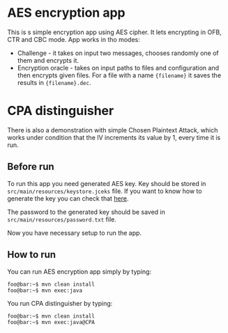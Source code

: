 # AES encryption app

This is s simple encryption app using AES cipher. It lets encrypting in OFB, CTR and CBC mode. App works in tho modes:

- Challenge - 
  it takes on input two messages, chooses randomly one of them and encrypts it.
- Encryption oracle -
  takes on input paths to files and configuration and then encrypts given files. For a file
  with a name `{filename}` it saves the results in `{filename}.dec`.
  
# CPA distinguisher 

There is also a demonstration with simple Chosen Plaintext Attack, which works under condition 
that the IV increments its value by 1, every time it is run.

## Before run

To run this app you need generated AES key. Key should be stored in `src/main/resources/keystore.jceks` file.
If you want to know how to generate the key you can check that [here](https://dzone.com/articles/aes-256-encryption-java-and).

The password to the generated key should be saved in `src/main/resources/password.txt` file.

Now you have necessary setup to run the app.

## How to run 

You can run AES encryption app simply by typing:
```console
foo@bar:~$ mvn clean install
foo@bar:~$ mvn exec:java
``` 

You run CPA distinguisher by typing:
```console
foo@bar:~$ mvn clean install
foo@bar:~$ mvn exec:java@CPA
``` 